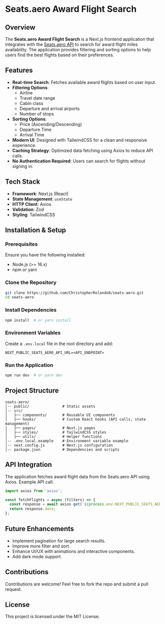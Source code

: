 # Seats.aero Award Flight Search

## Overview
The **Seats.aero Award Flight Search** is a Next.js frontend application that integrates with the [Seats.aero API](https://seats.aero/) to search for award flight miles availability. The application provides filtering and sorting options to help users find the best flights based on their preferences.

## Features
- **Real-time Search**: Fetches available award flights based on user input.
- **Filtering Options**:
  - Airline
  - Travel date range
  - Cabin class
  - Departure and arrival airports
  - Number of stops
- **Sorting Options**:
  - Price (Ascending/Descending)
  - Departure Time
  - Arrival Time
- **Modern UI**: Designed with TailwindCSS for a clean and responsive experience.
- **Caching Strategy**: Optimized data fetching using Axios to reduce API calls.
- **No Authentication Required**: Users can search for flights without signing in.

## Tech Stack
- **Framework**: Next.js (React)
- **State Management**: `useState`
- **HTTP Client**: Axios
- **Validation**: Zod
- **Styling**: TailwindCSS

## Installation & Setup
### Prerequisites
Ensure you have the following installed:
- Node.js (>= 16.x)
- npm or yarn

### Clone the Repository
```bash
git clone https://github.com/ChristopherRolando8/seats-aero.git
cd seats-aero
```

### Install Dependencies
```bash
npm install  # or yarn install
```

### Environment Variables
Create a `.env.local` file in the root directory and add:
```
NEXT_PUBLIC_SEATS_AERO_API_URL=<API_ENDPOINT>
```

### Run the Application
```bash
npm run dev  # or yarn dev
```

## Project Structure
```
seats-aero/
│-- public/               # Static assets
│-- src/
│   ├── components/       # Reusable UI components
│   ├── hooks/            # Custom React hooks (API calls, state management)
│   ├── pages/            # Next.js pages
│   ├── styles/           # TailwindCSS styles
│   ├── utils/            # Helper functions
│-- .env.local.example    # Environment variable example
│-- next.config.js        # Next.js configuration
│-- package.json          # Dependencies and scripts
```

## API Integration
The application fetches award flight data from the Seats.aero API using Axios. Example API call:
```typescript
import axios from 'axios';

const fetchFlights = async (filters) => {
  const response = await axios.get(`${process.env.NEXT_PUBLIC_SEATS_AERO_API_URL}/flights`, { params: filters });
  return response.data;
};
```

## Future Enhancements
- Implement pagination for large search results.
- Improve more filter and sort.
- Enhance UI/UX with animations and interactive components.
- Add dark mode support.

## Contributions
Contributions are welcome! Feel free to fork the repo and submit a pull request.

## License
This project is licensed under the MIT License.

